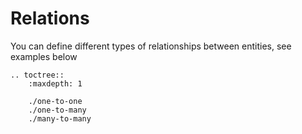 Relations
=========

You can define different types of relationships between entities, see examples below

```eval_rst
.. toctree::
    :maxdepth: 1

    ./one-to-one
    ./one-to-many
    ./many-to-many
```